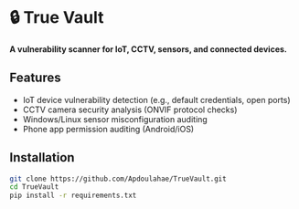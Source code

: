 # 🔒 True Vault

**A vulnerability scanner for IoT, CCTV, sensors, and connected devices.**

## Features
- IoT device vulnerability detection (e.g., default credentials, open ports)
- CCTV camera security analysis (ONVIF protocol checks)
- Windows/Linux sensor misconfiguration auditing
- Phone app permission auditing (Android/iOS)

## Installation
```bash
git clone https://github.com/Apdoulahae/TrueVault.git
cd TrueVault
pip install -r requirements.txt